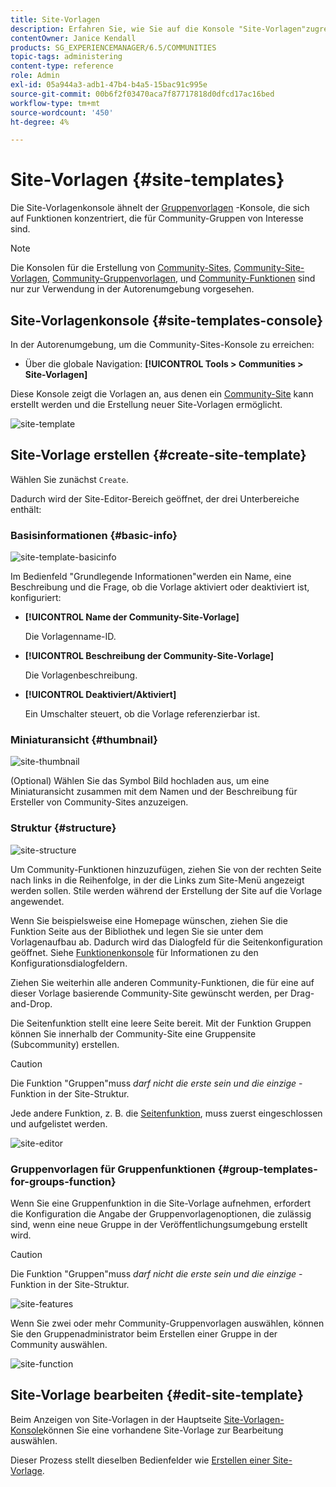 ```yaml
---
title: Site-Vorlagen
description: Erfahren Sie, wie Sie auf die Konsole "Site-Vorlagen"zugreifen können, um eine Community-Site zu erstellen.
contentOwner: Janice Kendall
products: SG_EXPERIENCEMANAGER/6.5/COMMUNITIES
topic-tags: administering
content-type: reference
role: Admin
exl-id: 05a944a3-adb1-47b4-b4a5-15bac91c995e
source-git-commit: 00b6f2f03470aca7f87717818d0dfcd17ac16bed
workflow-type: tm+mt
source-wordcount: '450'
ht-degree: 4%

---
```


# Site-Vorlagen {#site-templates}

Die Site-Vorlagenkonsole ähnelt der [Gruppenvorlagen](tools-groups.md) -Konsole, die sich auf Funktionen konzentriert, die für Community-Gruppen von Interesse sind.

>[!NOTE]
>
>Die Konsolen für die Erstellung von [Community-Sites](sites-console.md), [Community-Site-Vorlagen](sites.md), [Community-Gruppenvorlagen](tools-groups.md), und [Community-Funktionen](functions.md) sind nur zur Verwendung in der Autorenumgebung vorgesehen.

## Site-Vorlagenkonsole {#site-templates-console}

In der Autorenumgebung, um die Community-Sites-Konsole zu erreichen:

* Über die globale Navigation: **[!UICONTROL Tools > Communities > Site-Vorlagen]**

Diese Konsole zeigt die Vorlagen an, aus denen ein [Community-Site](sites-console.md) kann erstellt werden und die Erstellung neuer Site-Vorlagen ermöglicht.

![site-template](assets/site-template.png)

## Site-Vorlage erstellen {#create-site-template}

Wählen Sie zunächst `Create`.

Dadurch wird der Site-Editor-Bereich geöffnet, der drei Unterbereiche enthält:

### Basisinformationen {#basic-info}

![site-template-basicinfo](assets/site-template-basicinfo.png)

Im Bedienfeld &quot;Grundlegende Informationen&quot;werden ein Name, eine Beschreibung und die Frage, ob die Vorlage aktiviert oder deaktiviert ist, konfiguriert:

* **[!UICONTROL Name der Community-Site-Vorlage]**

  Die Vorlagenname-ID.

* **[!UICONTROL Beschreibung der Community-Site-Vorlage]**

  Die Vorlagenbeschreibung.

* **[!UICONTROL Deaktiviert/Aktiviert]**

  Ein Umschalter steuert, ob die Vorlage referenzierbar ist.

### Miniaturansicht {#thumbnail}

![site-thumbnail](assets/site-thumbnail.png)

(Optional) Wählen Sie das Symbol Bild hochladen aus, um eine Miniaturansicht zusammen mit dem Namen und der Beschreibung für Ersteller von Community-Sites anzuzeigen.

### Struktur {#structure}

![site-structure](assets/site-structure.png)

Um Community-Funktionen hinzuzufügen, ziehen Sie von der rechten Seite nach links in die Reihenfolge, in der die Links zum Site-Menü angezeigt werden sollen. Stile werden während der Erstellung der Site auf die Vorlage angewendet.

Wenn Sie beispielsweise eine Homepage wünschen, ziehen Sie die Funktion Seite aus der Bibliothek und legen Sie sie unter dem Vorlagenaufbau ab. Dadurch wird das Dialogfeld für die Seitenkonfiguration geöffnet. Siehe [Funktionenkonsole](functions.md) für Informationen zu den Konfigurationsdialogfeldern.

Ziehen Sie weiterhin alle anderen Community-Funktionen, die für eine auf dieser Vorlage basierende Community-Site gewünscht werden, per Drag-and-Drop.

Die Seitenfunktion stellt eine leere Seite bereit. Mit der Funktion Gruppen können Sie innerhalb der Community-Site eine Gruppensite (Subcommunity) erstellen.

>[!CAUTION]
>
>Die Funktion &quot;Gruppen&quot;muss *darf nicht die erste sein und die einzige* -Funktion in der Site-Struktur.
>
>Jede andere Funktion, z. B. die [Seitenfunktion](functions.md#page-function), muss zuerst eingeschlossen und aufgelistet werden.

![site-editor](assets/site-editor.png)

### Gruppenvorlagen für Gruppenfunktionen {#group-templates-for-groups-function}

Wenn Sie eine Gruppenfunktion in die Site-Vorlage aufnehmen, erfordert die Konfiguration die Angabe der Gruppenvorlagenoptionen, die zulässig sind, wenn eine neue Gruppe in der Veröffentlichungsumgebung erstellt wird.

>[!CAUTION]
>
>Die Funktion &quot;Gruppen&quot;muss *darf nicht die erste sein und die einzige* -Funktion in der Site-Struktur.

![site-features](assets/site-functions.png)

Wenn Sie zwei oder mehr Community-Gruppenvorlagen auswählen, können Sie den Gruppenadministrator beim Erstellen einer Gruppe in der Community auswählen.

![site-function](assets/site-functions1.png)

## Site-Vorlage bearbeiten {#edit-site-template}

Beim Anzeigen von Site-Vorlagen in der Hauptseite [Site-Vorlagen-Konsole](#site-templates-console)können Sie eine vorhandene Site-Vorlage zur Bearbeitung auswählen.

Dieser Prozess stellt dieselben Bedienfelder wie [Erstellen einer Site-Vorlage](#create-site-template).
